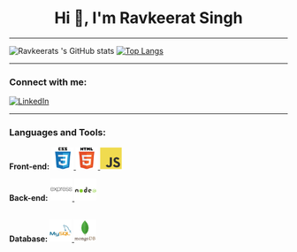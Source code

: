 
  <h1 style="text-align: center;">Hi 👋, I'm Ravkeerat Singh</h1>

  <hr>

![Ravkeerats 's GitHub stats](https://github-readme-stats.vercel.app/api?username=Ravkeerat02&show_icons=true&theme=radical)
[![Top Langs](https://github-readme-stats.vercel.app/api/top-langs/?username=Ravkeerat02&layout=compact&theme=radical)](https://github.com/anuraghazra/github-readme-stats)
  <hr>
  <h3>Connect with me:</h3>
  <p>
    <a href="https://www.linkedin.com/in/ravkeerat-singh-47a472147/" target="_blank" rel="noopener noreferrer">
      <img src="https://raw.githubusercontent.com/rahuldkjain/github-profile-readme-generator/master/src/images/icons/Social/linked-in-alt.svg" alt="LinkedIn" height="30" width="40">
    </a>
  </p>

  <hr>

<h3>Languages and Tools:</h3>
<p>
  <strong>Front-end:</strong>
  <a href="https://www.w3schools.com/css/" target="_blank" rel="noopener noreferrer">
    <img src="https://raw.githubusercontent.com/devicons/devicon/master/icons/css3/css3-original-wordmark.svg" alt="CSS3" width="40" height="40">
  </a>
  <a href="https://www.w3.org/html/" target="_blank" rel="noopener noreferrer">
    <img src="https://raw.githubusercontent.com/devicons/devicon/master/icons/html5/html5-original-wordmark.svg" alt="HTML5" width="40" height="40">
  </a>
  <a href="https://developer.mozilla.org/en-US/docs/Web/JavaScript" target="_blank" rel="noopener noreferrer">
    <img src="https://raw.githubusercontent.com/devicons/devicon/master/icons/javascript/javascript-original.svg" alt="JavaScript" width="40" height="40">
  </a>
 

  <br>

  <strong>Back-end:</strong>
  <a href="https://expressjs.com" target="_blank" rel="noopener noreferrer">
    <img src="https://raw.githubusercontent.com/devicons/devicon/master/icons/express/express-original-wordmark.svg" alt="Express.js" width="40" height="40">
  </a>
  <a href="https://nodejs.org" target="_blank" rel="noopener noreferrer">
    <img src="https://raw.githubusercontent.com/devicons/devicon/master/icons/nodejs/nodejs-original-wordmark.svg" alt="Node.js" width="40" height="40">
  </a>
  
  
  

  <br>
    <strong>Database:</strong>
  <a href="https://www.mysql.com/" target="_blank" rel="noopener noreferrer">
     <img src="https://raw.githubusercontent.com/devicons/devicon/master/icons/mysql/mysql-original-wordmark.svg" alt="MySQL" width="40" height="40">
  </a>
  <a href="https://www.mongodb.com/" target="_blank" rel="noopener noreferrer">
      <img src="https://raw.githubusercontent.com/devicons/devicon/master/icons/mongodb/mongodb-original-wordmark.svg" alt="MongoDB" width="40" height="40">
    </a>
